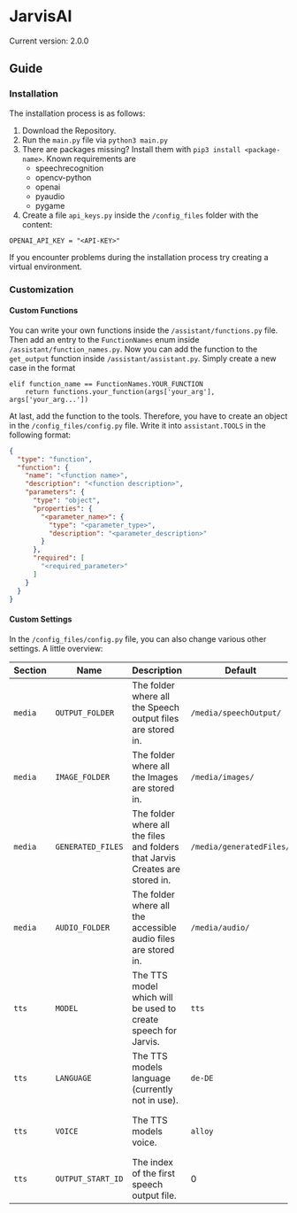 # JarvisAI

Current version: 2.0.0

## Guide

### Installation

The installation process is as follows:

1. Download the Repository.
2. Run the ```main.py``` file via ```python3 main.py```
3. There are packages missing? Install them with ```pip3 install <package-name>```. Known requirements are
    - speechrecognition
    - opencv-python
    - openai
    - pyaudio
    - pygame
4. Create a file ```api_keys.py``` inside the ```/config_files``` folder with the content:

```python3
OPENAI_API_KEY = "<API-KEY>"
```

If you encounter problems during the installation process try creating a virtual environment.

### Customization

#### Custom Functions

You can write your own functions inside the ```/assistant/functions.py``` file. Then add an entry to the
```FunctionNames``` enum inside ```/assistant/function_names.py```. Now you can add the function to the
```get_output``` function inside ```/assistant/assistant.py```. Simply create a new case in the format

```python3
elif function_name == FunctionNames.YOUR_FUNCTION
    return functions.your_function(args['your_arg'], args['your_arg...'])
```

At last, add the function to the tools. Therefore, you have to create an object in the ```/config_files/config.py```
file. Write it into ```assistant.TOOLS``` in the following format:

```json
{
  "type": "function",
  "function": {
    "name": "<function name>",
    "description": "<function description>",
    "parameters": {
      "type": "object",
      "properties": {
        "<parameter_name>": {
          "type": "<parameter_type>",
          "description": "<parameter_description>"
        }
      },
      "required": [
        "<required_parameter>"
      ]
    }
  }
}
```

#### Custom Settings

In the ```/config_files/config.py``` file, you can also change various other settings. A little overview:

| Section     | Name                  | Description                                                                   | Default                      | Restrictions                        |
|-------------|-----------------------|-------------------------------------------------------------------------------|------------------------------|-------------------------------------|
| ```media``` | ```OUTPUT_FOLDER```   | The folder where all the Speech output files are stored in.                   | ```/media/speechOutput/```   | Must be a valid folder.             |
| ```media``` | ```IMAGE_FOLDER```    | The folder where all the Images are stored in.                                | ```/media/images/```         | Must be a valid folder.             |
| ```media``` | ```GENERATED_FILES``` | The folder where all the files and folders that Jarvis Creates are stored in. | ```/media/generatedFiles/``` | Must be a valid folder.             |
| ```media``` | ```AUDIO_FOLDER```    | The folder where all the accessible audio files are stored in.                | ```/media/audio/```          | Must be a valid folder.             |
| ```tts```   | ```MODEL```           | The TTS model which will be used to create speech for Jarvis.                 | ```tts```                    | ```tts-1``` or ```tts-1-hd```       |
| ```tts```   | ```LANGUAGE```        | The TTS models language (currently not in use).                               | ```de-DE```                  | Every language in valid format.     |
| ```tts```   | ```VOICE```           | The TTS models voice.                                                         | ```alloy```                  | One of the six valid OpenAI voices. |
| ```tts```   | ```OUTPUT_START_ID``` | The index of the first speech output file.                                    | 0                            | Must be an integer.                 |

